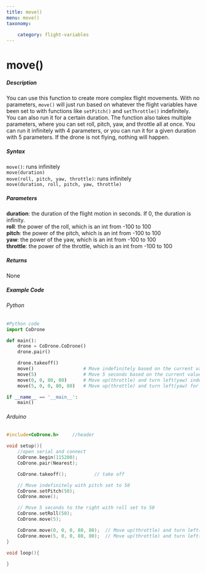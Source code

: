 ```yaml
---
title: move()
menu: move()
taxonomy:
	
	category: flight-variables
---
```


# move()

##### Description

You can use this function to create more complex flight movements.  With no parameters, ```move()``` will just run based on whatever the flight variables have been set to with functions like ```setPitch()``` and ```setThrottle()``` indefinitely.  You can also run it for a certain duration.  The function also takes multiple parameters, where you can set roll, pitch, yaw, and throttle all at once.  You can run it infinitely with 4 parameters, or you can run it for a given duration with 5 parameters.  If the drone is not flying, nothing will happen.


##### Syntax

```move()```: runs infinitely<br />
```move(duration)```<br />
```move(roll, pitch, yaw, throttle)```: runs infinitely<br />
```move(duration, roll, pitch, yaw, throttle)```


##### Parameters

**duration**: the duration of the flight motion in seconds. If 0, the duration is infinity.<br />
**roll**: the power of the roll, which is an int from -100 to 100<br />
**pitch**: the power of the pitch, which is an int from -100 to 100<br />
**yaw**: the power of the yaw, which is an int from -100 to 100<br />
**throttle**: the power of the throttle, which is an int from -100 to 100

##### Returns

None

##### Example Code
###### Python
```python
#Python code
import CoDrone

def main():
	drone = CoDrone.CoDrone()
	drone.pair()

	drone.takeoff()
	move() 					# Move indefinitely based on the current value of flight variables
	move(5) 				# Move 5 seconds based on the current value of flight variables
	move(0, 0, 80, 80)	    # Move up(throttle) and turn left(yaw) indefinitely
	move(5, 0, 0, 80, 80)	# Move up(throttle) and turn left(yaw) for 5 seconds

if __name__ == '__main__':
	main()

```
###### Arduino
```c
#include<CoDrone.h>		//header

void setup(){
	//open serial and connect
	CoDrone.begin(115200);
	CoDrone.pair(Nearest);

	CoDrone.takeoff();			// take off

	// Move indefinitely with pitch set to 50
	CoDrone.setPitch(50);
	CoDrone.move();

	// Move 5 seconds to the right with roll set to 50
	CoDrone.setRoll(50);
	CoDrone.move(5);

	CoDrone.move(0, 0, 0, 80, 80); 	// Move up(throttle) and turn left(yaw) indefinitely
	CoDrone.move(5, 0, 0, 80, 80); 	// Move up(throttle) and turn left(yaw) for 5 seconds
}

void loop(){
	
}
```